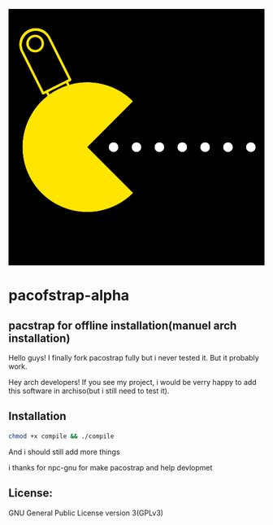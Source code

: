 ![pacofstrap logo](20250709_163935_0000.png)

# pacofstrap-alpha
## pacstrap for offline installation(manuel arch installation)

Hello guys!
I finally fork pacostrap fully but i never tested it. But it probably work. 

Hey arch developers! If you see my project, i would be verry happy to add this software in archiso(but i still need to test it).

## Installation
```bash
chmod +x compile && ./compile
```

And i should still add more things

i thanks for npc-gnu for make pacostrap and help devlopmet 

## License:
GNU General Public License version 3(GPLv3)
